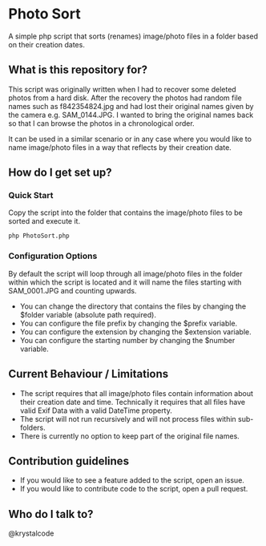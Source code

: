 # Photo Sort #

A simple php script that sorts (renames) image/photo files in a folder based on their creation dates.

## What is this repository for? ##

This script was originally written when I had to recover some deleted photos from a hard disk. After the recovery the photos had random file names such as f842354824.jpg and had lost their original names given by the camera e.g. SAM_0144.JPG. I wanted to bring the original names back so that I can browse the photos in a chronological order.

It can be used in a similar scenario or in any case where you would like to name image/photo files in a way that reflects by their creation date.

## How do I get set up? ##

### Quick Start ###
Copy the script into the folder that contains the image/photo files to be sorted and execute it.

```
php PhotoSort.php
```

### Configuration Options ###

By default the script will loop through all image/photo files in the folder within which the script is located and it will name the files starting with SAM_0001.JPG and counting upwards.

* You can change the directory that contains the files by changing the $folder variable (absolute path required).
* You can configure the file prefix by changing the $prefix variable.
* You can configure the extension by changing the $extension variable.
* You can configure the starting number by changing the $number variable.

## Current Behaviour / Limitations ##

* The script requires that all image/photo files contain information about their creation date and time. Technically it requires that all files have valid Exif Data with a valid DateTime property.
* The script will not run recursively and will not process files within sub-folders.
* There is currently no option to keep part of the original file names.

## Contribution guidelines ##

* If you would like to see a feature added to the script, open an issue.
* If you would like to contribute code to the script, open a pull request.

## Who do I talk to? ##

@krystalcode
